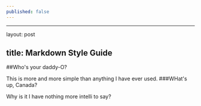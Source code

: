 ```yaml
---
published: false
---
```



---
layout: post

title: Markdown Style Guide
---
##Who's your daddy-O?

This is more and more simple than anything I have ever used.
###WHat's up, Canada?

Why is it I have nothing more intelli to say?
